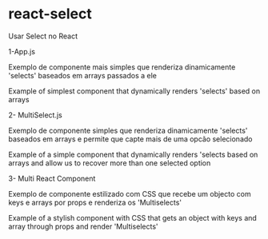 # react-select
Usar Select no React


1-App.js

Exemplo de componente mais simples que renderiza dinamicamente 'selects' baseados em arrays passados a ele

Example of simplest component that dynamically renders 'selects' based on arrays



2- MultiSelect.js

Exemplo de componente simples que renderiza dinamicamente 'selects' baseados em arrays e permite que capte mais de uma opcão selecionado

Example of a simple component that dynamically renders 'selects based on arrays and allow us to recover more than one selected option



3- Multi React Component

Exemplo de componente estilizado com CSS que recebe um objecto com keys e arrays por props e renderiza os 'Multiselects'

Example of a stylish component with CSS that gets an object with keys and array through props and render 'Multiselects'
